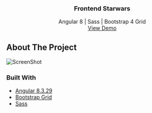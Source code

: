 <p align="center">

  <h3 align="center">Frontend Starwars</h3>

  <p align="center">
    Angular 8 | Sass | Bootstrap 4 Grid
    <br/>
    <a href="https://muhamedkarajic.github.io/fontend-starwas">View Demo</a>
</p>


## About The Project

![ScreenShot](https://raw.githubusercontent.com/muhamedkarajic/frontend-starwas/source-code/project-screenshot.png)

### Built With

* [Angular 8.3.29](https://jquery.com)
* [Bootstrap Grid](https://getbootstrap.com)
* [Sass](https://sass-lang.com/)



